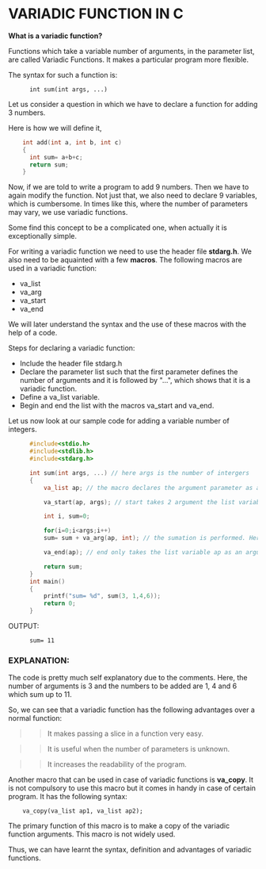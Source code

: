 # VARIADIC FUNCTION IN C

<b>What is a variadic function?</b>

Functions which take a variable number of arguments, in the parameter list, are called Variadic Functions. It makes a particular program more flexible.

The syntax for such a function is:
```
      int sum(int args, ...)
```

Let us consider a question in which we have to declare a function for adding 3 numbers.

Here is how we will define it,
```C
    int add(int a, int b, int c)
    {
      int sum= a+b+c;
      return sum;
    }
```

Now, if we are told to write a program to add 9 numbers. Then we have to again modify the function. Not just that, we also need to declare 9 variables, which is cumbersome. In times like this, where the number of parameters may vary, we use variadic functions.

Some find this concept to be a complicated one, when actually it is exceptionally simple.

For writing a variadic function we need to use the header file <b>stdarg.h</b>. 
We also need to be aquainted with a few <b>macros</b>. The following macros are used in a variadic function:

*   va_list
*   va_arg
*   va_start
*   va_end

We will later understand the syntax and the use of these macros with the help of a code.

Steps for declaring a variadic function:

*   Include the header file stdarg.h
*   Declare the parameter list such that the first parameter defines the number of arguments and it is followed by "...", which shows that it is a variadic function.
*   Define a va_list variable.
*   Begin and end the list with the macros va_start and va_end.

Let us now look at our sample code for adding a variable number of integers.

```C
      #include<stdio.h>
      #include<stdlib.h>
      #include<stdarg.h>

      int sum(int args, ...) // here args is the number of intergers
      {
          va_list ap; // the macro declares the argument parameter as ap

          va_start(ap, args); // start takes 2 argument the list variable and no of arguments

          int i, sum=0;

          for(i=0;i<args;i++)
          sum= sum + va_arg(ap, int); // the sumation is performed. Here, int is the type of the list variable.

          va_end(ap); // end only takes the list variable ap as an argument

          return sum;
      }
      int main()
      {
          printf("sum= %d", sum(3, 1,4,6));
          return 0;
      }
```

OUTPUT:
```
      sum= 11
```

### EXPLANATION:

The code is pretty much self explanatory due to the comments. Here, the number of arguments is 3 and the numbers to be added are 1, 4 and 6 which sum up to 11.

So, we can see that a variadic function has the following advantages over a normal function:
>> It makes passing a slice in a function very easy.

>> It is useful when the number of parameters is unknown.

>> It increases the readability of the program.

Another macro that can be used in case of variadic functions is <b>va_copy</b>. It is not compulsory to use this macro but it comes in handy in case of certain program. It has the following syntax:
```
    va_copy(va_list ap1, va_list ap2);
```

The primary function of this macro is to make a copy of the variadic function arguments. This macro is not widely used.

Thus, we can have learnt the syntax, definition and advantages of variadic functions.


